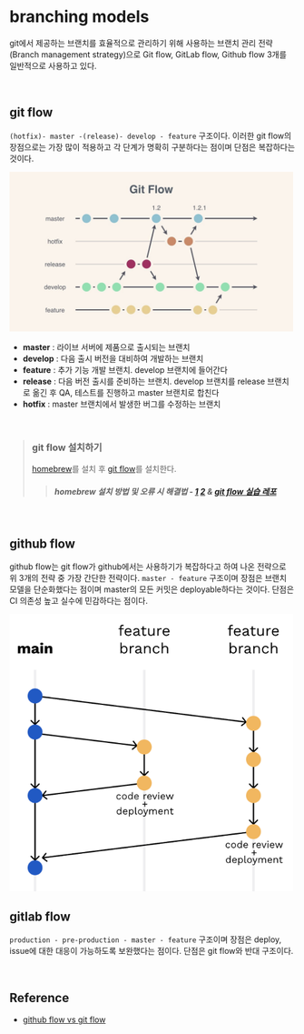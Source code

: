# branching models

git에서 제공하는 브랜치를 효율적으로 관리하기 위해 사용하는 브랜치 관리 전략(Branch management strategy)으로 Git flow, GitLab flow, Github flow 3개를 일반적으로 사용하고 있다.

<br/>

## git flow
`(hotfix)- master -(release)- develop - feature` 구조이다. 이러한 git flow의 장점으로는 가장 많이 적용하고 각 단계가 명확히 구분하다는 점이며 단점은 복잡하다는 것이다.

<img src="../img/git-flow.jpeg" width="500px">

- **master** : 라이브 서버에 제품으로 출시되는 브랜치
- **develop** : 다음 출시 버전을 대비하여 개발하는 브랜치
- **feature** : 추가 기능 개발 브랜치. develop 브랜치에 들어간다
- **release** : 다음 버전 출시를 준비하는 브랜치. develop 브랜치를 release 브랜치로 옮긴 후 QA, 테스트를 진행하고 master 브랜치로 합친다
- **hotfix** : master 브랜치에서 발생한 버그를 수정하는 브랜치

<br/>

> ### git flow 설치하기
>
> [homebrew](https://brew.sh/index_ko)를 설치 후 [git flow](https://danielkummer.github.io/git-flow-cheatsheet/index.ko_KR.html)를 설치한다.
>
> > ##### homebrew 설치 방법 및 오류 시 해결법 - [1](https://www.lainyzine.com/ko/article/how-to-install-homebrew-for-m1-apple-silicon/#iterm2-terminal-%EC%95%B1%EC%9D%B4-%EC%95%A0%ED%94%8C-%EC%8B%A4%EB%A6%AC%EC%BD%98-%EC%95%84%ED%82%A4%ED%85%8D%EC%B2%98%EB%A1%9C-%EC%8B%A4%ED%96%89%EC%A4%91%EC%9D%B8%EC%A7%80-%ED%99%95%EC%9D%B8) [2](https://studyin-mysparetime.tistory.com/33) & [git flow 실습 레포](https://github.com/boyon99/git-flow)

<br/>

## github flow

github flow는 git flow가 github에서는 사용하기가 복잡하다고 하여 나온 전략으로 위 3개의 전략 중 가장 간단한 전략이다. `master - feature` 구조이며 장점은 브랜치 모델을 단순화했다는 점이며 master의 모든 커밋은 deployable하다는 것이다. 단점은 CI 의존성 높고 실수에 민감하다는 점이다.

<img src="../img/github-flow.png" width="500px">


<br/>

## gitlab flow

`production - pre-production - master - feature` 구조이며 장점은 deploy, issue에 대한 대응이 가능하도록 보완했다는 점이다. 단점은 git flow와 반대 구조이다.

<br/>

## Reference

- [github flow vs git flow](https://inpa.tistory.com/entry/GIT-%E2%9A%A1%EF%B8%8F-github-flow-git-flow-%F0%9F%93%88-%EB%B8%8C%EB%9E%9C%EC%B9%98-%EC%A0%84%EB%9E%B5)
